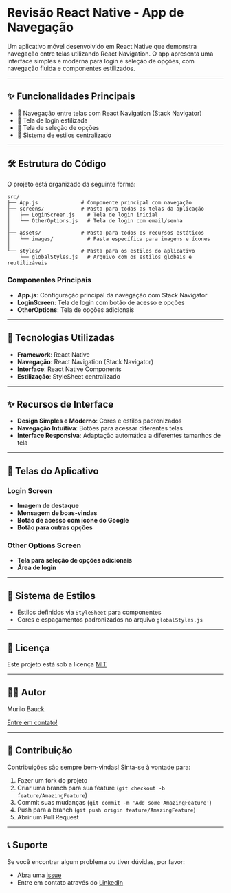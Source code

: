 # Revisão React Native - App de Navegação

Um aplicativo móvel desenvolvido em React Native que demonstra navegação entre telas utilizando React Navigation. O app apresenta uma interface simples e moderna para login e seleção de opções, com navegação fluida e componentes estilizados.

---

## ✨ Funcionalidades Principais

- 📱 Navegação entre telas com React Navigation (Stack Navigator)
- 👤 Tela de login estilizada
- 🔄 Tela de seleção de opções
- 🎨 Sistema de estilos centralizado

---

## 🛠️ Estrutura do Código

O projeto está organizado da seguinte forma:

```
src/
├── App.js              # Componente principal com navegação
├── screens/            # Pasta para todas as telas da aplicação
│   ├── LoginScreen.js    # Tela de login inicial
│   └── OtherOptions.js   # Tela de login com email/senha
│
├── assets/             # Pasta para todos os recursos estáticos
│   └── images/           # Pasta específica para imagens e ícones
│
└── styles/             # Pasta para os estilos do aplicativo
    └── globalStyles.js   # Arquivo com os estilos globais e reutilizáveis
```

### Componentes Principais

- **App.js**: Configuração principal da navegação com Stack Navigator
- **LoginScreen**: Tela de login com botão de acesso e opções
- **OtherOptions**: Tela de opções adicionais

---

## 🚀 Tecnologias Utilizadas

- **Framework**: React Native
- **Navegação**: React Navigation (Stack Navigator)
- **Interface**: React Native Components
- **Estilização**: StyleSheet centralizado

---

## ✨ Recursos de Interface

- **Design Simples e Moderno**: Cores e estilos padronizados
- **Navegação Intuitiva**: Botões para acessar diferentes telas
- **Interface Responsiva**: Adaptação automática a diferentes tamanhos de tela

---

## 📱 Telas do Aplicativo

### Login Screen
- **Imagem de destaque**
- **Mensagem de boas-vindas**
- **Botão de acesso com ícone do Google**
- **Botão para outras opções**

### Other Options Screen
- **Tela para seleção de opções adicionais**
- **Área de login**

---

## 🎨 Sistema de Estilos

- Estilos definidos via `StyleSheet` para componentes
- Cores e espaçamentos padronizados no arquivo `globalStyles.js`

---

## 📝 Licença

Este projeto está sob a licença [MIT](LICENSE)

---

## 👨‍💻 Autor

Murilo Bauck

[Entre em contato!](https://www.linkedin.com/in/murilobauck/)

---

## 🤝 Contribuição

Contribuições são sempre bem-vindas! Sinta-se à vontade para:

1. Fazer um fork do projeto
2. Criar uma branch para sua feature (`git checkout -b feature/AmazingFeature`)
3. Commit suas mudanças (`git commit -m 'Add some AmazingFeature'`)
4. Push para a branch (`git push origin feature/AmazingFeature`)
5. Abrir um Pull Request

---

## 📞 Suporte

Se você encontrar algum problema ou tiver dúvidas, por favor:

- Abra uma [issue](https://github.com/murilobauck/Revisao-React-Native/issues)
- Entre em contato através do [LinkedIn](https://www.linkedin.com/in/murilobauck/)